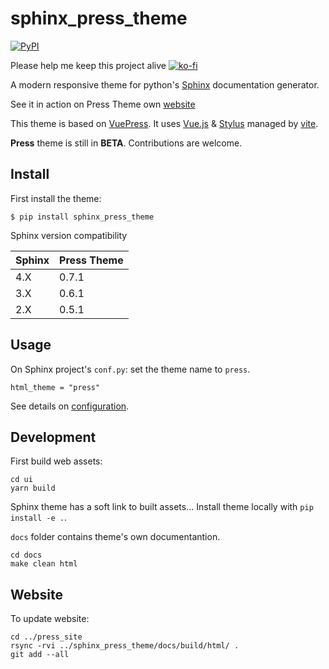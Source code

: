 # sphinx_press_theme


[![PyPI](https://img.shields.io/pypi/v/sphinx_press_theme.svg)](https://pypi.python.org/pypi/sphinx_press_theme)

Please help me keep this project alive [![ko-fi](https://ko-fi.com/img/githubbutton_sm.svg)](https://ko-fi.com/A0A23ZL4A)


A modern responsive theme for python's [Sphinx](http://www.sphinx-doc.org) documentation generator.

See it in action on Press Theme own [website](https://schettino72.github.io/sphinx_press_site/)


This theme is based on [VuePress](https://vuepress.vuejs.org/).
It uses [Vue.js](https://vuejs.org/) & [Stylus](http://stylus-lang.com/) managed by
[vite](http://vitejs.dev/).



**Press** theme is still in **BETA**.
Contributions are welcome.

## Install

First install the theme:

```
$ pip install sphinx_press_theme
```

Sphinx version compatibility

|Sphinx |Press Theme|
|-------|-----------|
|4.X    | 0.7.1     |
|3.X    | 0.6.1     |
|2.X    | 0.5.1     |


## Usage

On Sphinx project's ``conf.py``: set the theme name to ``press``.

```
html_theme = "press"
```

See details on [configuration](https://schettino72.github.io/sphinx_press_site/configuration.html).


## Development

First build web assets:

```
cd ui
yarn build
```

Sphinx theme has a soft link to built assets...
Install theme locally with `pip install -e .`.

`docs` folder contains theme's own documentantion.

```
cd docs
make clean html
```


## Website

To update website:

```
cd ../press_site
rsync -rvi ../sphinx_press_theme/docs/build/html/ .
git add --all
```
